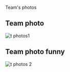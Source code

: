 Team's photos

## Team photo 
![t photos1](https://user-images.githubusercontent.com/118617386/236642734-82e7d6fc-57c9-4bbe-a4b1-2b577adf2060.png)

## Team photo funny
![t photos 2](https://user-images.githubusercontent.com/118617386/236642823-84bf9fe9-ce31-43d3-a228-f517214ed33f.png)
